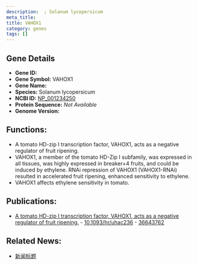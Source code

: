 ```yaml
---
description:  ; Solanum lycopersicum
meta_title:
title: VAHOX1
category: genes
tags: []
---
```


## Gene Details
- **Gene ID:**	[](https://www.maizegdb.org/gene_center/gene/)
- **Gene Symbol:** VAHOX1
- **Gene Name:** 
- **Species:** Solanum lycopersicum
- **NCBI ID:** [ NP_001234250 ]()
- **Protein Sequence:** *Not Available*
- **Genome Version:** []()

## Functions:
   - A tomato HD-zip I transcription factor, VAHOX1, acts as a negative regulator of fruit ripening.
   - VAHOX1, a member of the tomato HD-Zip I subfamily, was expressed in all tissues, was highly expressed in breaker+4 fruits, and could be induced by ethylene. RNAi repression of VAHOX1 (VAHOX1-RNAi) resulted in accelerated fruit ripening, enhanced sensitivity to ethylene.
   - VAHOX1 affects ethylene sensitivity in tomato.

## Publications:
   - [A tomato HD-zip I transcription factor, VAHOX1, acts as a negative regulator of fruit ripening.]( https://academic.oup.com/hr/article/10/1/uhac236/6763587 ) - [10.1093/hr/uhac236]( https://academic.oup.com/hr/article/10/1/uhac236/6763587 ) - [36643762](https://pubmed.ncbi.nlm.nih.gov/36643762/)

## Related News:
   - [新闻标题](https://mp.weixin.qq.com/s?__biz=MzIyOTY2NDYyNQ==&mid=2247560749&idx=5&sn=f7426a3fdd2472d91d9f97b3f1b96d36&chksm=e8bc9c33dfcb1525acbe9bf4570fe5703774884eafe394190c746ea866a6bf0738c80c4280bb&scene=27#wechat_redirect)
